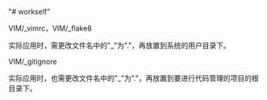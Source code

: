 "# workself" 

VIM/_vimrc，VIM/_flake8

实际应用时，需更改文件名中的"_"为"."，再放置到系统的用户目录下。

VIM/_gitignore

实际应用时，也需更改文件名中的"_"为"."，再放置到要进行代码管理的项目的根目录下。
